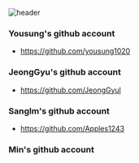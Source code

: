 ![header](https://capsule-render.vercel.app/api?type=soft&color=gradient&height=200&section=footer&text=Team's%20Personal%20Accounts&fontSize=50)


### Yousung's github account

* https://github.com/yousung1020

### JeongGyu's github account

* https://github.com/JeongGyul

### SangIm's github account

* https://github.com/Apples1243

### Min's github account



